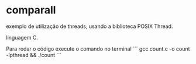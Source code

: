 # comparall

exemplo de utilização de threads, usando a biblioteca POSIX Thread.

linguagem C.

Para rodar o código execute o comando no terminal
´´´
gcc count.c -o count -lpthread && ./count
´´´
